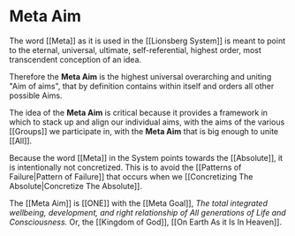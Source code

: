 # Meta Aim

The word [[Meta]] as it is used in the [[Lionsberg System]] is meant to point to the eternal, universal, ultimate, self-referential, highest order, most transcendent conception of an idea. 

Therefore the **Meta Aim** is the highest universal overarching and uniting "Aim of aims", that by definition contains within itself and orders all other possible Aims.

The idea of the **Meta Aim** is critical because it provides a framework in which to stack up and align our individual aims, with the aims of the various [[Groups]] we participate in, with the **Meta Aim** that is big enough to unite [[All]].  

Because the word [[Meta]] in the System points towards the [[Absolute]], it is intentionally not concretized. This is to avoid the [[Patterns of Failure|Pattern of Failure]] that occurs when we [[Concretizing The Absolute|Concretize The Absolute]]. 

The [[Meta Aim]] is [[ONE]] with the [[Meta Goal]], _The total integrated wellbeing, development, and right relationship of All generations of Life and Consciousness._ Or, the [[Kingdom of God]], [[On Earth As it Is In Heaven]].   